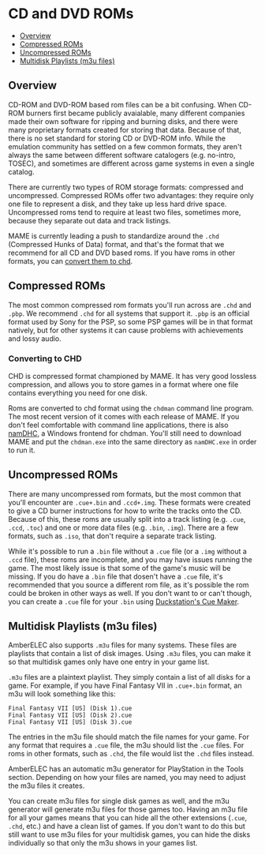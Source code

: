 # CD and DVD ROMs

- [Overview](#overview)
- [Compressed ROMs](#compressed-roms)
- [Uncompressed ROMs](#uncompressed-roms)
- [Multidisk Playlists (m3u files)](#multidisk-playlists-m3u-files)

## Overview

CD-ROM and DVD-ROM based rom files can be a bit confusing. When CD-ROM burners first became publicly avaialable, many different companies made their own software for ripping and burning disks, and there were many proprietary formats created for storing that data. Because of that, there is no set standard for storing CD or DVD-ROM info. While the emulation community has settled on a few common formats, they aren't always the same between different software catalogers (e.g. no-intro, TOSEC), and sometimes are different across game systems in even a single catalog.

There are currently two types of ROM storage formats: compressed and uncompressed. Compressed ROMs offer two advantages: they require only one file to represent a disk, and they take up less hard drive space. Uncompressed roms tend to require at least two files, sometimes more, because they separate out data and track listings.

MAME is currently leading a push to standardize around the `.chd` (Compressed Hunks of Data) format, and that's the format that we recommend for all CD and DVD based roms. If you have roms in other formats, you can [convert them to chd](#converting-to-chd).

## Compressed ROMs

The most common compressed rom formats you'll run across are `.chd` and `.pbp`. We recommend `.chd` for all systems that support it. `.pbp` is an official format used by Sony for the PSP, so some PSP games will be in that format natively, but for other systems it can cause problems with achievements and lossy audio.

### Converting to CHD

CHD is compressed format championed by MAME. It has very good lossless compression, and allows you to store games in a format where one file contains everything you need for one disk.

Roms are converted to chd format using the `chdman` command line program. The most recent version of it comes with each release of MAME. If you don't feel comfortable with command line applications, there is also [namDHC](https://github.com/umageddon/namDHC/releases), a Windows frontend for chdman. You'll still need to download MAME and put the `chdman.exe` into the same directory as `namDHC.exe` in order to run it.

## Uncompressed ROMs

There are many uncompressed rom formats, but the most common that you'll encounter are `.cue+.bin` and `.ccd+.img`. These formats were created to give a CD burner instructions for how to write the tracks onto the CD. Because of this, these roms are usually split into a track listing (e.g. `.cue`, `.ccd`, `.toc`) and one or more data files (e.g. `.bin`, `.img`). There are a few formats, such as `.iso`, that don't require a separate track listing.

While it's possible to run a `.bin` file without a `.cue` file (or a `.img` without a `.ccd` file), these roms are incomplete, and you may have issues running the game. The most likely issue is that some of the game's music will be missing. If you do have a `.bin` file that dosen't have a `.cue` file, it's recommended that you source a different rom file, as it's possible the rom could be broken in other ways as well. If you don't want to or can't though, you can create a `.cue` file for your `.bin` using [Duckstation's Cue Maker](https://www.duckstation.org/cue-maker/).

## Multidisk Playlists (m3u files)

AmberELEC also supports `.m3u` files for many systems. These files are playlists that contain a list of disk images. Using `.m3u` files, you can make it so that multidisk games only have one entry in your game list.

`.m3u` files are a plaintext playlist. They simply contain a list of all disks for a game. For example, if you have Final Fantasy VII in `.cue+.bin` format, an m3u will look something like this:

```
Final Fantasy VII [US] (Disk 1).cue
Final Fantasy VII [US] (Disk 2).cue
Final Fantasy VII [US] (Disk 3).cue
```

The entries in the m3u file should match the file names for your game. For any format that requires a `.cue` file, the m3u should list the `.cue` files. For roms in other formats, such as `.chd`, the file would list the `.chd` files instead.

AmberELEC has an automatic m3u generator for PlayStation in the Tools section. Depending on how your files are named, you may need to adjust the m3u files it creates.

You can create m3u files for single disk games as well, and the m3u generator will generate m3u files for those games too. Having an m3u file for all your games means that you can hide all the other extensions (`.cue`, `.chd`, etc.) and have a clean list of games. If you don't want to do this but still want to use m3u files for your multidisk games, you can hide the disks individually so that only the m3u shows in your games list.
